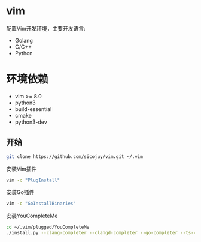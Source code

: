# vim

配置Vim开发环境，主要开发语言:

* Golang
* C/C++
* Python

# 环境依赖

* vim >= 8.0
* python3
* build-essential
* cmake
* python3-dev

## 开始

```bash
git clone https://github.com/sicojuy/vim.git ~/.vim
```

安装Vim插件
```bash
vim -c "PlugInstall"
```

安装Go插件
```bash
vim -c "GoInstallBinaries"
```

安装YouCompleteMe
```bash
cd ~/.vim/plugged/YouCompleteMe
./install.py --clang-completer --clangd-completer --go-completer --ts-completer
```
